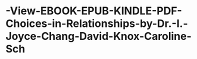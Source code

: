 # -View-EBOOK-EPUB-KINDLE-PDF-Choices-in-Relationships-by-Dr.-I.-Joyce-Chang-David-Knox-Caroline-Sch
